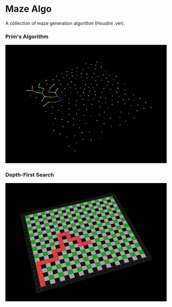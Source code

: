 # Maze Algo

A collection of maze generation algorithm (Houdini .ver).

### Prim's Algorithm

![](MazePrim/algo_prim.gif)

### Depth-First Search 

![](MazeFirstDepth/maze_first_depth.gif)